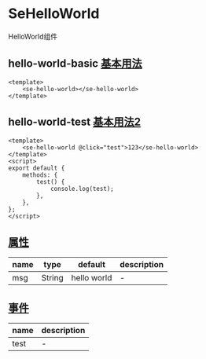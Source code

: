 # SeHelloWorld

HelloWorld组件

## hello-world-basic [基本用法](#基本用法)

```vue
<template>
    <se-hello-world></se-hello-world>
</template>

```

## hello-world-test [基本用法2](#基本用法2)

```vue
<template>
    <se-hello-world @click="test">123</se-hello-world>
</template>
<script>
export default {
    methods: {
        test() {
            console.log(test);
        },
    },
};
</script>

```

## [属性](#属性)

| name | type | default | description |
|---|---|---|---|
| msg | String | hello world | - |

## [事件](#事件)

| name | description |
|---|---|
| test | - |
